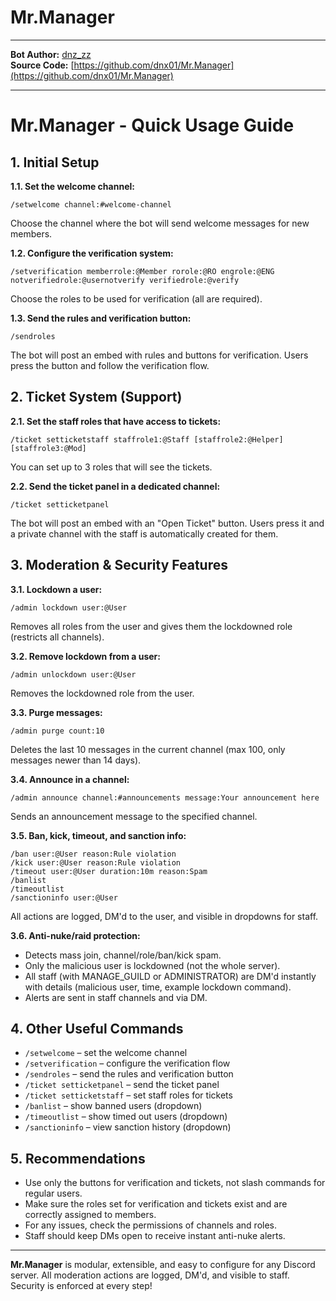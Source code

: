 # Mr.Manager

---

**Bot Author:** [dnz_zz](https://discord.com/users/923205829166006272)  
**Source Code:** [https://github.com/dnx01/Mr.Manager](https://github.com/dnx01/Mr.Manager)

---

# Mr.Manager - Quick Usage Guide

## 1. Initial Setup

**1.1. Set the welcome channel:**
```
/setwelcome channel:#welcome-channel
```
Choose the channel where the bot will send welcome messages for new members.

**1.2. Configure the verification system:**
```
/setverification memberrole:@Member rorole:@RO engrole:@ENG notverifiedrole:@usernotverify verifiedrole:@verify
```
Choose the roles to be used for verification (all are required).

**1.3. Send the rules and verification button:**
```
/sendroles
```
The bot will post an embed with rules and buttons for verification. Users press the button and follow the verification flow.

## 2. Ticket System (Support)

**2.1. Set the staff roles that have access to tickets:**
```
/ticket setticketstaff staffrole1:@Staff [staffrole2:@Helper] [staffrole3:@Mod]
```
You can set up to 3 roles that will see the tickets.

**2.2. Send the ticket panel in a dedicated channel:**
```
/ticket setticketpanel
```
The bot will post an embed with an "Open Ticket" button. Users press it and a private channel with the staff is automatically created for them.

## 3. Moderation & Security Features

**3.1. Lockdown a user:**
```
/admin lockdown user:@User
```
Removes all roles from the user and gives them the lockdowned role (restricts all channels).

**3.2. Remove lockdown from a user:**
```
/admin unlockdown user:@User
```
Removes the lockdowned role from the user.

**3.3. Purge messages:**
```
/admin purge count:10
```
Deletes the last 10 messages in the current channel (max 100, only messages newer than 14 days).

**3.4. Announce in a channel:**
```
/admin announce channel:#announcements message:Your announcement here
```
Sends an announcement message to the specified channel.

**3.5. Ban, kick, timeout, and sanction info:**
```
/ban user:@User reason:Rule violation
/kick user:@User reason:Rule violation
/timeout user:@User duration:10m reason:Spam
/banlist
/timeoutlist
/sanctioninfo user:@User
```
All actions are logged, DM'd to the user, and visible in dropdowns for staff.

**3.6. Anti-nuke/raid protection:**
- Detects mass join, channel/role/ban/kick spam.
- Only the malicious user is lockdowned (not the whole server).
- All staff (with MANAGE_GUILD or ADMINISTRATOR) are DM'd instantly with details (malicious user, time, example lockdown command).
- Alerts are sent in staff channels and via DM.

## 4. Other Useful Commands

- `/setwelcome` – set the welcome channel
- `/setverification` – configure the verification flow
- `/sendroles` – send the rules and verification button
- `/ticket setticketpanel` – send the ticket panel
- `/ticket setticketstaff` – set staff roles for tickets
- `/banlist` – show banned users (dropdown)
- `/timeoutlist` – show timed out users (dropdown)
- `/sanctioninfo` – view sanction history (dropdown)

## 5. Recommendations
- Use only the buttons for verification and tickets, not slash commands for regular users.
- Make sure the roles set for verification and tickets exist and are correctly assigned to members.
- For any issues, check the permissions of channels and roles.
- Staff should keep DMs open to receive instant anti-nuke alerts.

---

**Mr.Manager** is modular, extensible, and easy to configure for any Discord server. All moderation actions are logged, DM'd, and visible to staff. Security is enforced at every step!